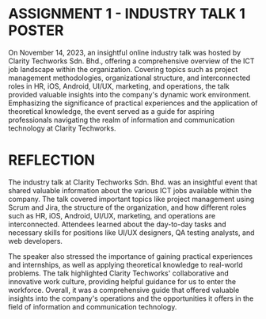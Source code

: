 # ASSIGNMENT 1 - INDUSTRY TALK 1 POSTER
On November 14, 2023, an insightful online industry talk was hosted by Clarity Techworks Sdn. Bhd., offering a comprehensive overview of the ICT job landscape within the organization. Covering topics such as project management methodologies, organizational structure, and interconnected roles in HR, iOS, Android, UI/UX, marketing, and operations, the talk provided valuable insights into the company's dynamic work environment. Emphasizing the significance of practical experiences and the application of theoretical knowledge, the event served as a guide for aspiring professionals navigating the realm of information and communication technology at Clarity Techworks.

# REFLECTION
The industry talk at Clarity Techworks Sdn. Bhd. was an insightful event that shared valuable information about the various ICT jobs available within the company. The talk covered important topics like project management using Scrum and Jira, the structure of the organization, and how different roles such as HR, iOS, Android, UI/UX, marketing, and operations are interconnected. Attendees learned about the day-to-day tasks and necessary skills for positions like UI/UX designers, QA testing analysts, and web developers.

The speaker also stressed the importance of gaining practical experiences and internships, as well as applying theoretical knowledge to real-world problems. The talk highlighted Clarity Techworks' collaborative and innovative work culture, providing helpful guidance for us to enter the workforce. Overall, it was a comprehensive guide that offered valuable insights into the company's operations and the opportunities it offers in the field of information and communication technology.
